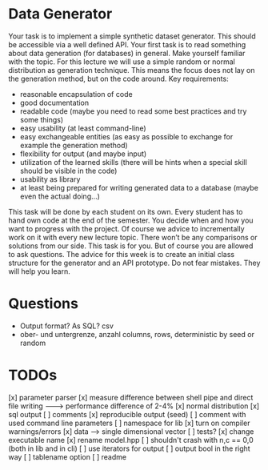 

# Data Generator

Your task is to implement a simple synthetic dataset generator. This should be accessible via a well defined API. Your first task is to read something about data generation (for databases) in general. Make yourself familiar with the topic.
For this lecture we will use a simple random or normal distribution as generation technique. This means the focus does not lay on the generation method, but on the code around.
Key requirements:
* reasonable encapsulation of code
* good documentation
* readable code (maybe you need to read some best practices and try some things)
* easy usability (at least command-line)
* easy exchangeable entities (as easy as possible to exchange for example the generation method)
* flexibility for output (and maybe input)
* utilization of the learned skills (there will be hints when a special skill should be visible in the code)
* usability as library
* at least being prepared for writing generated data to a database (maybe even the actual doing...)

This task will be done by each student on its own. Every student has to hand own code at the end of the semester. You decide when and how you want to progress with the project. Of course we advice to incrementally work on it with every new lecture topic. There won’t be any comparisons or solutions from our side. This task is for you. But of course you are allowed to ask questions.
The advice for this week is to create an initial class structure for the generator and an API prototype. Do not fear mistakes. They will help you learn.


# Questions

* Output format? As SQL? csv
* ober- und untergrenze, anzahl columns, rows, deterministic by seed or random

# TODOs

[x] parameter parser
[x] measure difference between shell pipe and direct file writing ---> performance difference of 2-4%
[x] normal distribution
[x] sql output
[ ] comments
[x] reproducible output (seed)
[ ] comment with used command line parameters
[ ] namespace for lib
[x] turn on compiler warnings/errors
[x] data --> single dimensional vector
[ ] tests?
[x] change executable name
[x] rename model.hpp
[ ] shouldn't crash with n,c == 0,0 (both in lib and in cli)
[ ] use iterators for output
[ ] output bool in the right way
[ ] tablename option
[ ] readme